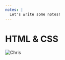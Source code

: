 ```yaml
---
notes: |
  Let's write some notes!
---
```


# HTML & CSS

![Chris](/images/strong-combination.jpeg)
